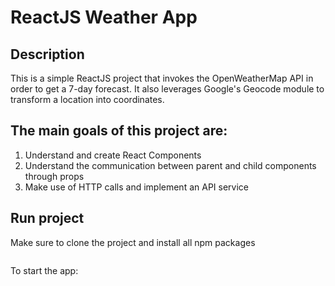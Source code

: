 # ReactJS Weather App 

## Description 

This is a simple ReactJS project that invokes the OpenWeatherMap API in order to get a 7-day forecast. It also leverages Google's Geocode module to transform a location into coordinates. 

## The main goals of this project are:
1. Understand and create React Components
2. Understand the communication between parent and child components through props 
3. Make use of HTTP calls and implement an API service 

## Run project

Make sure to clone the project and install all npm packages 

``` npm install 
```

To start the app: 

``` npm start
```
